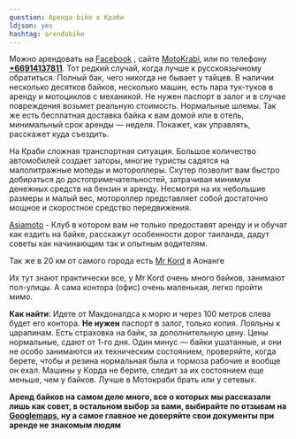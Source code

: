 ```yaml
---
question: Аренда bike в Краби
ldjson: yes
hashtag: arendabike
---
```


Можно арендовать на [Facebook](https://www.facebook.com/motokrabi/) , сайте [MotoKrabi](https://motokrabi.com/ru.html), или по  телефону [**+66914137811**](tel:**+66914137811**). Тот редкий случай, когда лучше к русскоязычному обратиться. Полный бак, чего никогда не бывает у тайцев. В наличии несколько десятков байков, несколько машин, есть пара тук-туков в аренду и мотоциклов с механикой. Не нужен паспорт в залог и в случае повреждения возьмет реальную стоимость. Нормальные шлемы. Так же есть бесплатная доставка байка к вам домой или в отель,  минимальный срок аренды — неделя. Покажет, как управлять, расскажет куда съездить.

На Краби сложная транспортная ситуация. Большое количество автомобилей создает заторы, многие туристы садятся на малолитражные мопеды и мотороллеры. Скутер позволит вам быстро добираться до достопримечательностей, затрачивая минимум денежных средств на бензин и аренду. Несмотря на их небольшие размеры и малый вес, мотороллер представляет собой достаточно мощное и скоростное средство передвижения.

[Asiamoto](https://asiamoto.club/krabi-motorent/) - Клуб в котором вам не только предоставят аренду и и обучат как ездить на байке, расскажут особенности дорог таиланда, дадут советы как начинающим так и опытным водителям.


Так же в 20 км от самого города есть [Mr Kord](https://goo.gl/maps/UsKA1BmL16KNUZLx5) в Аонанге

Их тут знают практически все, у Mr Kord очень много байков, занимают пол-улицы. А сама контора (офис) очень маленькая, легко пройти мимо.

**Как найти**:
 Идете от Макдоналдса к морю и через 100 метров слева будет его контора. **Не нужен** паспорт в залог, только копия. Лояльны к царапинам. Есть страховка на байк, за дополнительную цену. Цены нормальные, сдают от 1-го дня. Один минус — байки ушатанные, и они не особо занимаются их техническим состоянием, проверяйте, когда берете, чтобы и резина нормальная была и тормоза рабочие и вообще он ехал. Машины у Корда не берите, следит за их состоянием еще меньше, чем у байков. Лучше в Мотокраби брать или у сетевых.

 **Аренд байков на самом деле много, все о которых мы рассказали лишь как совет, в остальном выбор за вами, выбирайте по отзывам на [Googlemaps](https://www.google.com/maps/), ну а самое главное не доверяйте свои документы при аренде не знакомым людям**

